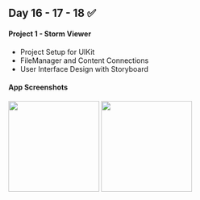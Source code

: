 ## Day 16 - 17 - 18 :white_check_mark:
#### Project 1 - Storm Viewer
- Project Setup for UIKit
- FileManager and Content Connections
- User Interface Design with Storyboard
#### App Screenshots
<p> 
  <img src="https://github.com/user-attachments/assets/e63d44cb-393d-4579-93c5-1f5d7b85d0d2" width="180" />
  <img src="https://github.com/user-attachments/assets/3398b496-c436-4b3e-848a-03a89433604c" width="180" />
</p>
